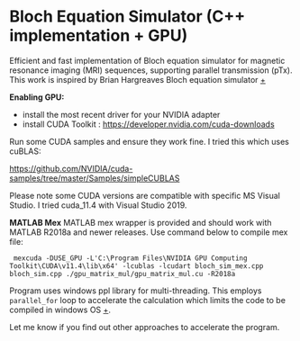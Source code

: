 


# Bloch Equation Simulator (C++ implementation + GPU)
Efficient and fast implementation of Bloch equation simulator for magnetic resonance imaging (MRI) sequences, supporting parallel transmission (pTx). 
This work is inspired by Brian Hargreaves Bloch equation simulator [+](http://www-mrsrl.stanford.edu/~brian/blochsim/)

**Enabling GPU:**
 - install the most recent driver for your NVIDIA adapter 
 - install CUDA Toolkit : https://developer.nvidia.com/cuda-downloads

Run some CUDA samples and ensure they work fine. I tried this which uses cuBLAS:

https://github.com/NVIDIA/cuda-samples/tree/master/Samples/simpleCUBLAS

Please note some CUDA versions are compatible with specific MS Visual Studio. I tried cuda_11.4 with Visual Studio 2019.

**MATLAB Mex**
MATLAB mex wrapper is provided and should work with MATLAB R2018a and newer releases. Use command below to compile mex file:

     mexcuda -DUSE_GPU -L'C:\Program Files\NVIDIA GPU Computing Toolkit\CUDA\v11.4\lib\x64' -lcublas -lcudart bloch_sim_mex.cpp bloch_sim.cpp ./gpu_matrix_mul/gpu_matrix_mul.cu -R2018a
        

Program uses windows ppl library for multi-threading. This employs `parallel_for` loop to accelerate the calculation which limits the code to be compiled in windows OS [+](https://docs.microsoft.com/en-us/cpp/parallel/concrt/how-to-write-a-parallel-for-loop?view=msvc-160). 

Let me know if you find out other approaches to accelerate the program.

